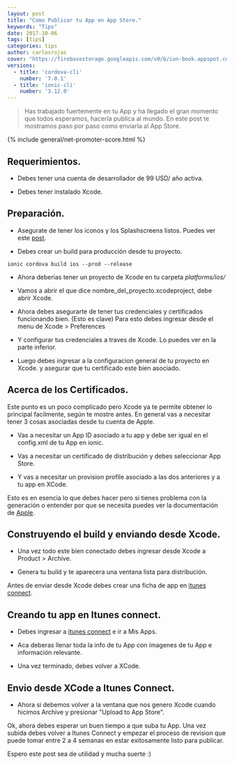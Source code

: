 ```yaml
---
layout: post
title: "Como Publicar tu App en App Store."
keywords: "Tips"
date: 2017-10-06
tags: [tips]
categories: tips
author: carlosrojas
cover: "https://firebasestorage.googleapis.com/v0/b/ion-book.appspot.com/o/posts%2F2017-10-02-enviando-al-appstore-ios%2FAPP%20STORE.png?alt=media&token=952683d1-90d7-4ae3-8f83-ba10b8e978ad"
versions:
  - title: 'cordova-cli'
    number: '7.0.1'
  - title: 'ionic-cli'
    number: '3.12.0'
---
```


> Has trabajado fuertemente en tu App y ha llegado el gran momento que todos esperamos, hacerla publica al mundo. En este post te mostramos paso por paso como enviarla al App Store.

<!--summary-->

<amp-img width="1280" height="720" layout="responsive" src="https://firebasestorage.googleapis.com/v0/b/ion-book.appspot.com/o/posts%2F2017-10-02-enviando-al-appstore-ios%2FAPP%20STORE.png?alt=media&token=952683d1-90d7-4ae3-8f83-ba10b8e978ad"></amp-img>

{% include general/net-promoter-score.html %} 

## Requerimientos.

- Debes tener una cuenta de desarrollador de 99 USD/ año activa.

- Debes tener instalado Xcode.

## Preparación.

- Asegurate de tener los iconos y los Splashscreens listos. Puedes ver este [post](https://www.ion-book.com/blog/tips/preparando-iconos-splashscreen/).

- Debes crear un build para producción desde tu proyecto.

````
ionic cordova build ios --prod --release
`````

- Ahora deberias tener un proyecto de Xcode en tu carpeta *platforms/ios/*

<amp-img width="413" height="202" layout="fixed" src="https://firebasestorage.googleapis.com/v0/b/ion-book.appspot.com/o/posts%2F2017-10-02-enviando-al-appstore-ios%2FCaptura%20de%20pantalla%202017-10-04%20a%20la(s)%205.41.20%20p.m..png?alt=media&token=1bc7e648-cf29-4c5a-8491-39721241f3fa"></amp-img>

- Vamos a abrir el que dice nombre_del_proyecto.xcodeproject, debe abrir Xcode.

- Ahora debes asegurarte de tener tus credenciales y certificados funcionando bien. (Esto es clave) Para esto debes ingresar desde el menu de Xcode > Preferences

<amp-img width="318" height="301" layout="fixed" src="https://firebasestorage.googleapis.com/v0/b/ion-book.appspot.com/o/posts%2F2017-10-02-enviando-al-appstore-ios%2FCaptura%20de%20pantalla%202017-10-04%20a%20la(s)%205.43.31%20p.m..png?alt=media&token=1875bf3f-4f4e-49d3-a757-65c12699bfd6"></amp-img>

<amp-img width="319" height="266" layout="fixed" src="https://firebasestorage.googleapis.com/v0/b/ion-book.appspot.com/o/posts%2F2017-10-02-enviando-al-appstore-ios%2FCaptura%20de%20pantalla%202017-10-04%20a%20la(s)%205.45.26%20p.m..png?alt=media&token=40718fbf-fe4d-418a-b52a-67078b6fdced"></amp-img>

- Y configurar tus credenciales a traves de Xcode. Lo puedes ver en la parte inferior.

<amp-img width="447" height="121" layout="fixed" src="https://firebasestorage.googleapis.com/v0/b/ion-book.appspot.com/o/posts%2F2017-10-02-enviando-al-appstore-ios%2FCaptura%20de%20pantalla%202017-10-04%20a%20la(s)%205.45.34%20p.m..png?alt=media&token=761f89b4-af01-496c-97ac-acb4557fa9fe"></amp-img>

- Luego debes ingresar a la configuracion general de tu proyecto en Xcode. y asegurar que tu certificado este bien asociado.

## Acerca de los Certificados.

Este punto es un poco complicado pero Xcode ya te permite obtener lo principal facilmente, según te mostre antes. En general vas a necesitar tener 3 cosas asociadas desde tu cuenta de Apple.

- Vas a necesitar un App ID asociado a tu app y debe ser igual en el config.xml de tu App en ionic.

<amp-img width="341" height="263" layout="fixed" src="https://firebasestorage.googleapis.com/v0/b/ion-book.appspot.com/o/posts%2F2017-10-02-enviando-al-appstore-ios%2Fappids.png?alt=media&token=9ebdd0bc-bfde-4cad-b644-47e9afc7ab20"></amp-img>

- Vas a necesitar un certificado de distribución y debes seleccionar App Store.

<amp-img width="254" height="172" layout="fixed" src="https://firebasestorage.googleapis.com/v0/b/ion-book.appspot.com/o/posts%2F2017-10-02-enviando-al-appstore-ios%2FCaptura%20de%20pantalla%202017-10-05%20a%20la(s)%209.43.21%20a.m..png?alt=media&token=62509956-4e6d-4a3d-882a-2b047ab38f75"></amp-img>

- Y vas a necesitar un provision profile asociado a las dos anteriores y a tu app en XCode.

<amp-img width="235" height="141" layout="fixed" src="https://firebasestorage.googleapis.com/v0/b/ion-book.appspot.com/o/posts%2F2017-10-02-enviando-al-appstore-ios%2FCaptura%20de%20pantalla%202017-10-05%20a%20la(s)%2012.11.48%20p.m..png?alt=media&token=27f4e49f-5b4f-49e9-b049-f9f47e21be3d"></amp-img>

Esto es en esencia lo que debes hacer pero si tienes problema con la generación o entender por que se necesita puedes ver la documentación de [Apple](http://j.mp/2xVXbsY).

## Construyendo el build y enviando desde Xcode.

- Una vez todo este bien conectado debes ingresar desde Xcode a Product > Archive.

<amp-img width="378" height="353" layout="fixed" src="
https://firebasestorage.googleapis.com/v0/b/ion-book.appspot.com/o/posts%2F2017-10-02-enviando-al-appstore-ios%2FCaptura%20de%20pantalla%202017-10-05%20a%20la(s)%2012.15.26%20p.m..png?alt=media&token=26c5da06-a5eb-45cb-b71b-4c79ddae3338"></amp-img>

- Genera tu build y te aparecera una ventana lista para distribución.

<amp-img width="1203" height="537" layout="responsive" src="
https://firebasestorage.googleapis.com/v0/b/ion-book.appspot.com/o/posts%2F2017-10-02-enviando-al-appstore-ios%2FCaptura%20de%20pantalla%202017-10-05%20a%20la(s)%2012.18.09%20p.m..png?alt=media&token=81486ac0-1ef1-43f7-9063-d7b54d7f83fb"></amp-img>

Antes de enviar desde Xcode debes crear una ficha de app en [itunes connect](https://itunesconnect.apple.com/).

## Creando tu app en Itunes connect.

- Debes ingresar a [itunes connect](https://itunesconnect.apple.com/) e ir a Mis Apps.

<amp-img width="323" height="259" layout="fixed" src="
https://firebasestorage.googleapis.com/v0/b/ion-book.appspot.com/o/posts%2F2017-10-02-enviando-al-appstore-ios%2FCaptura%20de%20pantalla%202017-10-04%20a%20la(s)%2011.07.53%20a.m..png?alt=media&token=cc4a655f-14de-4f0d-b408-1be302af8b66"></amp-img>

- Aca deberas llenar toda la info de tu App con imagenes de tu App e información relevante.

- Una vez terminado, debes volver a XCode.

## Envio desde XCode a Itunes Connect.

- Ahora si debemos volver a la ventana que nos genero Xcode cuando hicimos Archive y presionar "Upload to App Store".

<amp-img width="258" height="179" layout="fixed" src="
https://firebasestorage.googleapis.com/v0/b/ion-book.appspot.com/o/posts%2F2017-10-02-enviando-al-appstore-ios%2FCaptura%20de%20pantalla%202017-10-05%20a%20la(s)%2012.26.44%20p.m..png?alt=media&token=e42b5072-3a9d-4f1b-83b4-2b6b03683595"></amp-img>

<amp-img width="750" height="457" layout="responsive" src="
https://firebasestorage.googleapis.com/v0/b/ion-book.appspot.com/o/posts%2F2017-10-02-enviando-al-appstore-ios%2Fuploading.png?alt=media&token=555f61a3-e858-434b-855b-da5306c2bc0e"></amp-img>

Ok, ahora debes esperar un buen tiempo a que suba tu App. Una vez subida debes volver a Itunes Connect y empezar el proceso de revision que puede tomar entre 2 a 4 semanas en estar exitosamente listo para publicar.

Espero este post sea de utilidad y mucha suerte :)








